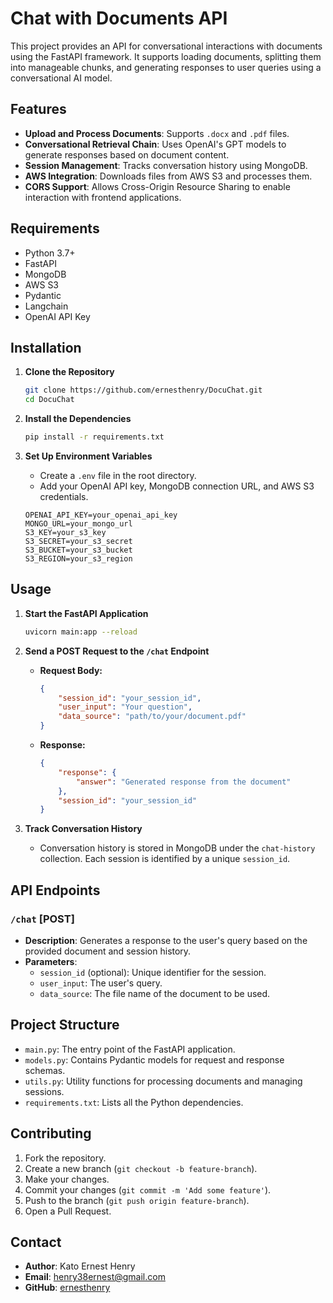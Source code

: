 # Chat with Documents API

This project provides an API for conversational interactions with documents using the FastAPI framework. It supports loading documents, splitting them into manageable chunks, and generating responses to user queries using a conversational AI model.

## Features

- **Upload and Process Documents**: Supports `.docx` and `.pdf` files.
- **Conversational Retrieval Chain**: Uses OpenAI's GPT models to generate responses based on document content.
- **Session Management**: Tracks conversation history using MongoDB.
- **AWS Integration**: Downloads files from AWS S3 and processes them.
- **CORS Support**: Allows Cross-Origin Resource Sharing to enable interaction with frontend applications.

## Requirements

- Python 3.7+
- FastAPI
- MongoDB
- AWS S3
- Pydantic
- Langchain
- OpenAI API Key

## Installation

1. **Clone the Repository**

    ```bash
    git clone https://github.com/ernesthenry/DocuChat.git
    cd DocuChat
    ```

2. **Install the Dependencies**

    ```bash
    pip install -r requirements.txt
    ```

3. **Set Up Environment Variables**

    - Create a `.env` file in the root directory.
    - Add your OpenAI API key, MongoDB connection URL, and AWS S3 credentials.

    ```env
    OPENAI_API_KEY=your_openai_api_key
    MONGO_URL=your_mongo_url
    S3_KEY=your_s3_key
    S3_SECRET=your_s3_secret
    S3_BUCKET=your_s3_bucket
    S3_REGION=your_s3_region
    ```

## Usage

1. **Start the FastAPI Application**

    ```bash
    uvicorn main:app --reload
    ```

2. **Send a POST Request to the `/chat` Endpoint**

    - **Request Body:**

      ```json
      {
          "session_id": "your_session_id",
          "user_input": "Your question",
          "data_source": "path/to/your/document.pdf"
      }
      ```

    - **Response:**

      ```json
      {
          "response": {
              "answer": "Generated response from the document"
          },
          "session_id": "your_session_id"
      }
      ```

3. **Track Conversation History**

    - Conversation history is stored in MongoDB under the `chat-history` collection. Each session is identified by a unique `session_id`.

## API Endpoints

### `/chat` [POST]

- **Description**: Generates a response to the user's query based on the provided document and session history.
- **Parameters**:
  - `session_id` (optional): Unique identifier for the session.
  - `user_input`: The user's query.
  - `data_source`: The file name of the document to be used.

## Project Structure

- `main.py`: The entry point of the FastAPI application.
- `models.py`: Contains Pydantic models for request and response schemas.
- `utils.py`: Utility functions for processing documents and managing sessions.
- `requirements.txt`: Lists all the Python dependencies.

## Contributing

1. Fork the repository.
2. Create a new branch (`git checkout -b feature-branch`).
3. Make your changes.
4. Commit your changes (`git commit -m 'Add some feature'`).
5. Push to the branch (`git push origin feature-branch`).
6. Open a Pull Request.

## Contact

- **Author**: Kato Ernest Henry
- **Email**: henry38ernest@gmail.com
- **GitHub**: [ernesthenry](https://github.com/ernesthenry)
